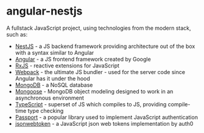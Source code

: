 # angular-nestjs

A fullstack JavaScript project, using technologies from the modern stack, such as:

* [NestJS](https://github.com/nestjs/nest) - a JS backend framework providing architecture out of the box with a syntax similar to Angular
* [Angular](https://github.com/angular/angular) - a JS frontend framework created by Google
* [RxJS](https://github.com/Reactive-Extensions/RxJS) - reactive extensions for JavaScript
* [Webpack](https://github.com/webpack/webpack) - the ultimate JS bundler - used for the server code since Angular has it under the hood
* [MongoDB](https://github.com/mongodb/mongo) - a NoSQL database
* [Mongoose](https://github.com/Automattic/mongoose) - MongoDB object modeling designed to work in an asynchronous environment
* [TypeScript](https://github.com/Microsoft/TypeScript) - superset of JS which compiles to JS, providing compile-time type checking
* [Passport](https://github.com/jaredhanson/passport) - a popular library used to implement JavaScript authentication
* [jsonwebtoken](https://github.com/auth0/node-jsonwebtoken) - a JavaScript json web tokens implementation by auth0
